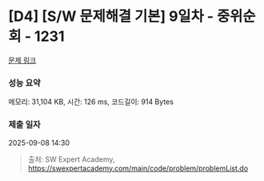 # [D4] [S/W 문제해결 기본] 9일차 - 중위순회 - 1231 

[문제 링크](https://swexpertacademy.com/main/code/problem/problemDetail.do?contestProbId=AV140YnqAIECFAYD) 

### 성능 요약

메모리: 31,104 KB, 시간: 126 ms, 코드길이: 914 Bytes

### 제출 일자

2025-09-08 14:30



> 출처: SW Expert Academy, https://swexpertacademy.com/main/code/problem/problemList.do